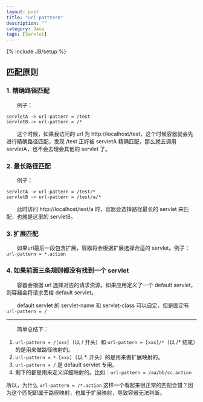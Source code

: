 ```yaml
---
layout: post
title: "url-patttern"
description: ""
category: Java
tags: [Servlet]
---
```

{% include JB/setup %}

## 匹配原则

### 1. 精确路径匹配

　　例子：

	servletA -> url-pattern = /test
	servletB -> url-pattern = /*
	
　　这个时候，如果我访问的 url 为 http://localhost/test，这个时候容器就会先进行精确路径匹配，发现 /test 正好被 servletA 精确匹配，那么就去调用 servletA，也不会去理会其他的 servlet 了。

### 2. 最长路径匹配
	
　　例子：

	servletA -> url-pattern = /test/*
	servletB -> url-pattern = /test/a/*
	
　　此时访问 http://localhost/test/a 时，容器会选择路径最长的 servlet 来匹配，也就是这里的 servletB。

### 3. 扩展匹配
	
　　如果url最后一段包含扩展，容器将会根据扩展选择合适的 servlet。例子：`url-pattern = *.action`

### 4. 如果前面三条规则都没有找到一个 servlet

　　容器会根据 url 选择对应的请求资源。如果应用定义了一个 default servlet，则容器会将请求丢给 default servlet。  

　　default servlet 的 servlet-name 和 servlet-class 可以自定，但是固定有 `url-pattern = /`

-----

　　简单总结下：

1. `url-pattern = /[xxx]`（以 / 开头）和 `url-pattern = [xxx]/*`（以 /* 结尾）的是用来做路径映射的。
2. `url-pattern = *.[xxx]`（以 \*. 开头）的是用来做扩展映射的。
3. `url-pattern = /` 是 default servlet 专用。
4. 剩下的都是用来定义详细映射的。比如：`url-pattern = /aa/bb/cc.action`

所以，为什么 `url-pattern = /*.action` 这样一个看起来很正常的匹配会错？因为这个匹配即属于路径映射，也属于扩展映射，导致容器无法判断。

